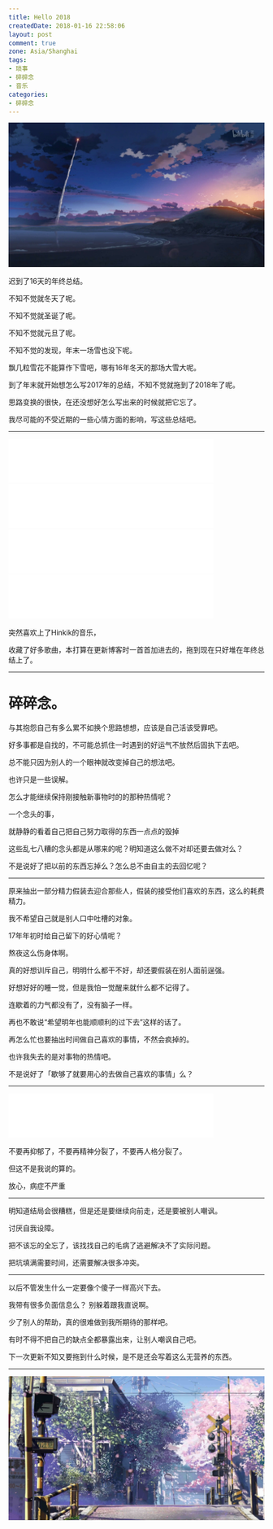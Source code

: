 ```yaml
---
title: Hello 2018
createdDate: 2018-01-16 22:58:06
layout: post
comment: true
zone: Asia/Shanghai
tags:
- 琐事
- 碎碎念
- 音乐
categories:
- 碎碎念
---
```


![秒速5厘米](images/5cm_per_second.jpg)

<!--more-->

迟到了16天的年终总结。

不知不觉就冬天了呢。

不知不觉就圣诞了呢。

不知不觉就元旦了呢。

不知不觉的发现，年末一场雪也没下呢。

飘几粒雪花不能算作下雪吧，哪有16年冬天的那场大雪大呢。

到了年末就开始想怎么写2017年的总结，不知不觉就拖到了2018年了呢。

思路变换的很快，在还没想好怎么写出来的时候就把它忘了。

我尽可能的不受近期的一些心情方面的影响，写这些总结吧。

----

<iframe frameborder="no" border="0" marginwidth="0" marginheight="0" width=80% height=86 src="//music.163.com/outchain/player?type=2&id=412911872&auto=1&height=66"></iframe>
<iframe frameborder="no" border="0" marginwidth="0" marginheight="0" width=80% height=86 src="//music.163.com/outchain/player?type=2&id=408277643&auto=1&height=66"></iframe>
<iframe frameborder="no" border="0" marginwidth="0" marginheight="0" width=80% height=86 src="//music.163.com/outchain/player?type=2&id=460628799&auto=1&height=66"></iframe>
<iframe frameborder="no" border="0" marginwidth="0" marginheight="0" width=80% height=86 src="//music.163.com/outchain/player?type=2&id=408277644&auto=1&height=66"></iframe>

突然喜欢上了Hinkik的音乐，

收藏了好多歌曲，本打算在更新博客时一首首加进去的，拖到现在只好堆在年终总结上了。

----

# 碎碎念。

与其抱怨自己有多么累不如换个思路想想，应该是自己活该受罪吧。

好多事都是自找的，不可能总抓住一时遇到的好运气不放然后固执下去吧。

总不能只因为别人的一个眼神就改变掉自己的想法吧。

也许只是一些误解。

怎么才能继续保持刚接触新事物时的的那种热情呢？

一个念头的事，

就静静的看着自己把自己努力取得的东西一点点的毁掉

这些乱七八糟的念头都是从哪来的呢？明知道这么做不对却还要去做对么？

不是说好了把以前的东西忘掉么？怎么总不由自主的去回忆呢？

----

原来抽出一部分精力假装去迎合那些人，假装的接受他们喜欢的东西，这么的耗费精力。

我不希望自己就是别人口中吐槽的对象。

17年年初时给自己留下的好心情呢？

熬夜这么伤身体啊。

真的好想训斥自己，明明什么都干不好，却还要假装在别人面前逞强。

好想好好的睡一觉，但是我怕一觉醒来就什么都不记得了。

连歇着的力气都没有了，没有脑子一样。

再也不敢说“希望明年也能顺顺利的过下去”这样的话了。

再怎么忙也要抽出时间做自己喜欢的事情，不然会疯掉的。

也许我失去的是对事物的热情吧。

不是说好了「歇够了就要用心的去做自己喜欢的事情」么？

----

<iframe frameborder="no" border="0" marginwidth="0" marginheight="0" width=80% height=86 src="//music.163.com/outchain/player?type=2&id=529659114&auto=1&height=66"></iframe>

不要再抑郁了，不要再精神分裂了，不要再人格分裂了。

但这不是我说的算的。

放心，病症不严重

----

明知道结局会很糟糕，但是还是要继续向前走，还是要被别人嘲讽。

讨厌自我设障。

把不该忘的全忘了，该找找自己的毛病了逃避解决不了实际问题。

把坑填满需要时间，还需要解决很多冲突。

----

以后不管发生什么一定要像个傻子一样高兴下去。

我带有很多负面信息么？ 别躲着跟我直说啊。

少了别人的帮助，真的很难做到我所期待的那样吧。

有时不得不把自己的缺点全都暴露出来，让别人嘲讽自己吧。

下一次更新不知又要拖到什么时候，是不是还会写着这么无营养的东西。

----

![秒速5厘米](images/5cm_per_second_2.jpg "秒速五厘米")
